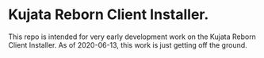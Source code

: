 # Kujata Reborn Client Installer.
This repo is intended for very early development work on the Kujata Reborn Client Installer. As of 2020-06-13, this work is just getting off the ground.
